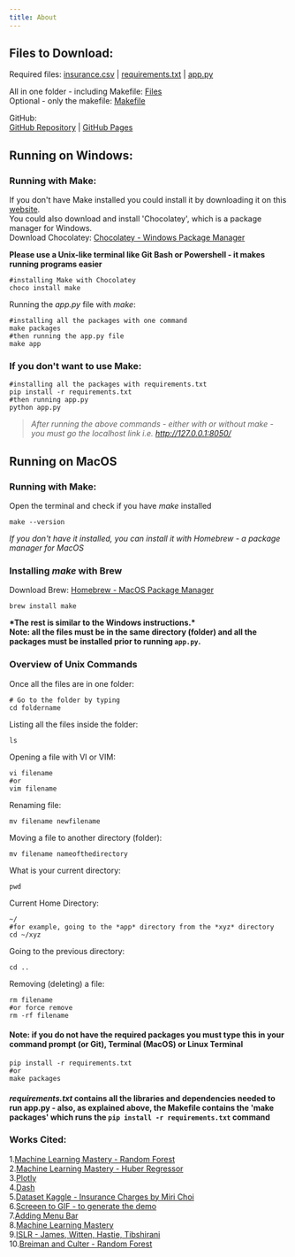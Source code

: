 ```yaml
---
title: About
---  
```


## Files to Download:  
Required files: [insurance.csv](https://raw.githubusercontent.com/arcelioeperez/dash-app/gh-pages/source/insurance.csv) | [requirements.txt](https://raw.githubusercontent.com/arcelioeperez/dash-app/main/assets/requirements.txt) | [app.py](https://raw.githubusercontent.com/arcelioeperez/dash-app/gh-pages/source/app.py)  

All in one folder - including Makefile: [Files](https://github.com/arcelioeperez/dash-app/tree/gh-pages/source)     
Optional - only the makefile: [Makefile](https://raw.githubusercontent.com/arcelioeperez/dash-app/gh-pages/source/makefile)  
             
GitHub:   
[GitHub Repository](https://github.com/arcelioeperez/dash-app/tree/gh-pages) | [GitHub Pages](https://arcelioeperez.github.io/dash-app/)  
## Running on Windows:   
### Running with Make:  
If you don't have Make installed you could install it by downloading it on this [website](http://gnuwin32.sourceforge.net/packages/make.htm).  
You could also download and install 'Chocolatey', which is a package manager for Windows.  
Download Chocolatey: [Chocolatey - Windows Package Manager](https://chocolatey.org/)  

**Please use a Unix-like terminal like Git Bash or Powershell - it makes running programs easier**  
```
#installing Make with Chocolatey 
choco install make 
```  

Running the *app.py* file with *make*:  
```
#installing all the packages with one command
make packages
#then running the app.py file
make app
```  

### If you don't want to use Make:  
```
#installing all the packages with requirements.txt
pip install -r requirements.txt
#then running app.py
python app.py
```  

>*After running the above commands - either with or without make - you must go the localhost link i.e. http://127.0.0.1:8050/*   

## Running on MacOS  
### Running with Make:  

Open the terminal and check if you have *make* installed  

```
make --version
```  
*If you don't have it installed, you can install it with Homebrew - a package manager for MacOS*  

### Installing *make* with Brew   
Download Brew: [Homebrew - MacOS Package Manager](https://brew.sh/)  
```
brew install make
```   

**\*The rest is similar to the Windows instructions.\***  
**Note: all the files must be in the same directory (folder) and all the packages must be installed prior to running `app.py`.**  

### Overview of Unix Commands
Once all the files are in one folder:  
```
# Go to the folder by typing 
cd foldername 
```  
Listing all the files inside the folder:  
```
ls
```  
Opening a file with VI or VIM:  
```
vi filename
#or 
vim filename
```  
Renaming file:  
```
mv filename newfilename
```  
Moving a file to another directory (folder):  
```
mv filename nameofthedirectory
```  
What is your current directory:  
```
pwd
```  
Current Home Directory:  
```
~/
#for example, going to the *app* directory from the *xyz* directory 
cd ~/xyz
```  
Going to the previous directory:  
```
cd .. 
```
Removing (deleting) a file:  
```
rm filename
#or force remove
rm -rf filename
```  

#### **Note:** if you do not have the required packages you must type this in your command prompt (or Git), Terminal (MacOS) or Linux Terminal   
```
pip install -r requirements.txt
#or 
make packages
```    
#### *requirements.txt* contains all the libraries and dependencies needed to run **app.py**  - also, as explained above, the Makefile contains the 'make packages' which runs the `pip install -r requirements.txt` command  

### Works Cited:    
1.[Machine Learning Mastery - Random Forest](https://machinelearningmastery.com/random-forest-ensemble-in-python/)  
2.[Machine Learning Mastery - Huber Regressor](https://machinelearningmastery.com/robust-regression-for-machine-learning-in-python/#:~:text=Regression%20is%20a%20modeling%20task,most%20successful%20being%20linear%20regression.)  
3.[Plotly](https://plotly.com/)   
4.[Dash](https://dash.plotly.com/)   
5.[Dataset Kaggle - Insurance Charges by Miri Choi](https://www.kaggle.com/mirichoi0218/insurance)  
6.[Screeen to GIF - to generate the demo](https://www.screentogif.com/)   
7.[Adding Menu Bar](https://dh.obdurodon.org/jekyll.xhtml)  
8.[Machine Learning Mastery](https://machinelearningmastery.com/random-forest-ensemble-in-python/)  
9.[ISLR - James, Witten, Hastie, Tibshirani](http://faculty.marshall.usc.edu/gareth-james/ISL/)  
10.[Breiman and Culter - Random Forest](https://www.stat.berkeley.edu/~breiman/RandomForests/cc_home.htm)  
 


